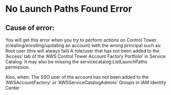 # No Launch Paths Found Error



## Cause of error:
You will get this error when you try to perform actions on Control Tower (creating/enrolling/updating an account) with the wrong principal such as:
    Root user (this will always fail)
    A role/user that has not been added to the ‘Access’ tab of the ‘AWS Control Tower Account Factory Portfolio’ in Service Catalog. It may also be missing the servicecatalog:ListLaunchPaths permission.

Also, when:
    The SSO user of the account has not been added to the ‘AWSAccountFactory’ or ‘AWSServiceCatalogAdmins’ Groups in IAM Identity Center
